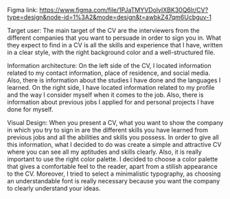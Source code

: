 Figma link: https://www.figma.com/file/1PJaTMYVDolvIXBK30Q6lr/CV?type=design&node-id=1%3A2&mode=design&t=awbkZ47qm6Ucbguv-1

Target user: The main target of the CV are the interviewers from the different companies that you want to persuade in order to sign you in. What they expect to find in a CV is all the skills and experience that I have, written in a clear style, with the right background color and a well-structured file.

Information architecture: On the left side of the CV, I located information related to my contact information, place of residence, and social media. Also, there is information about the studies I have done and the languages I learned. On the right side, I have located information related to my profile and the way I consider myself when it comes to the job. Also, there is information about previous jobs I applied for and personal projects I have done for myself.

Visual Design: When you present a CV, what you want to show the company in which you try to sign in are the different skills you have learned from previous jobs and all the abilities and skills you possess. In order to give all this information, what I decided to do was create a simple and attractive CV where you can see all my aptitudes and skills clearly. Also, it is really important to use the right color palette. I decided to choose a color palette that gives a comfortable feel to the reader, apart from a stilish appearance to the CV. Moreover, I tried to select a minimalistic typography, as choosing an understandable font is really necessary because you want the company to clearly understand  your ideas.